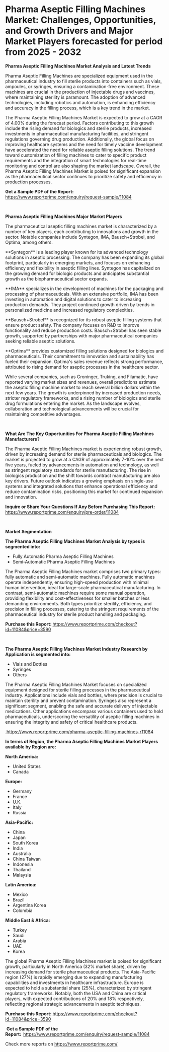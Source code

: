 <p><h1>Pharma Aseptic Filling Machines Market: Challenges, Opportunities, and Growth Drivers and Major Market Players forecasted for period from 2025 - 2032</h1></p><p><strong>Pharma Aseptic Filling Machines Market Analysis and Latest Trends</strong></p>
<p><p>Pharma Aseptic Filling Machines are specialized equipment used in the pharmaceutical industry to fill sterile products into containers such as vials, ampoules, or syringes, ensuring a contamination-free environment. These machines are crucial in the production of injectable drugs and vaccines, where maintaining sterility is paramount. The adoption of advanced technologies, including robotics and automation, is enhancing efficiency and accuracy in the filling process, which is a key trend in the market.</p><p>The Pharma Aseptic Filling Machines Market is expected to grow at a CAGR of 4.00% during the forecast period. Factors contributing to this growth include the rising demand for biologics and sterile products, increased investments in pharmaceutical manufacturing facilities, and stringent regulations governing drug production. Additionally, the global focus on improving healthcare systems and the need for timely vaccine development have accelerated the need for reliable aseptic filling solutions. The trend toward customization of filling machines to cater to specific product requirements and the integration of smart technologies for real-time monitoring and control are also shaping the market landscape. Overall, the Pharma Aseptic Filling Machines Market is poised for significant expansion as the pharmaceutical sector continues to prioritize safety and efficiency in production processes.</p></p>
<p><strong>Get a Sample PDF of the Report:&nbsp;</strong> <a href="https://www.reportprime.com/enquiry/request-sample/11084?utm_campaign=2193&utm_medium=2&utm_source=Github&utm_content=ia&utm_term=20032025&utm_id=pharma-aseptic-filling-machines">https://www.reportprime.com/enquiry/request-sample/11084</a></p>
<p>&nbsp;</p>
<p><strong>Pharma Aseptic Filling Machines Major Market Players</strong></p>
<p><p>The pharmaceutical aseptic filling machines market is characterized by a number of key players, each contributing to innovations and growth in the sector. Notable companies include Syntegon, IMA, Bausch+Strobel, and Optima, among others.</p><p>**Syntegon** is a leading player known for its advanced technology solutions in aseptic processing. The company has been expanding its global footprint, particularly in emerging markets, and focuses on enhancing efficiency and flexibility in aseptic filling lines. Syntegon has capitalized on the growing demand for biologic products and anticipates substantial growth as the biopharmaceutical sector expands.</p><p>**IMA** specializes in the development of machines for the packaging and processing of pharmaceuticals. With an extensive portfolio, IMA has been investing in automation and digital solutions to cater to increasing production demands. They project continued growth driven by trends in personalized medicine and increased regulatory complexities.</p><p>**Bausch+Strobel** is recognized for its robust aseptic filling systems that ensure product safety. The company focuses on R&D to improve functionality and reduce production costs. Bausch+Strobel has seen stable growth, supported by partnerships with major pharmaceutical companies seeking reliable aseptic solutions.</p><p>**Optima** provides customized filling solutions designed for biologics and pharmaceuticals. Their commitment to innovation and sustainability has fueled their expansion. Optima's sales revenue reflects strong performance, attributed to rising demand for aseptic processes in the healthcare sector.</p><p>While several companies, such as Groninger, Truking, and Filamatic, have reported varying market sizes and revenues, overall predictions estimate the aseptic filling machine market to reach several billion dollars within the next few years. The growth is underpinned by increased production needs, stricter regulatory frameworks, and a rising number of biologics and sterile drug formulations entering the market. As the landscape evolves, collaboration and technological advancements will be crucial for maintaining competitive advantages.</p></p>
<p>&nbsp;</p>
<p><strong>What Are The Key Opportunities For Pharma Aseptic Filling Machines Manufacturers?</strong></p>
<p><p>The Pharma Aseptic Filling Machines market is experiencing robust growth, driven by increasing demand for sterile pharmaceuticals and biologics. The market is projected to grow at a CAGR of approximately 7-10% over the next five years, fueled by advancements in automation and technology, as well as stringent regulatory standards for sterile manufacturing. The rise in biologics production and the shift towards contract manufacturing are also key drivers. Future outlook indicates a growing emphasis on single-use systems and integrated solutions that enhance operational efficiency and reduce contamination risks, positioning this market for continued expansion and innovation.</p></p>
<p><strong>Inquire or Share Your Questions If Any Before Purchasing This Report:</strong> <a href="https://www.reportprime.com/enquiry/pre-order/11084?utm_campaign=2193&utm_medium=2&utm_source=Github&utm_content=ia&utm_term=20032025&utm_id=pharma-aseptic-filling-machines">https://www.reportprime.com/enquiry/pre-order/11084</a></p>
<p>&nbsp;</p>
<p><strong>Market Segmentation</strong></p>
<p><strong>The Pharma Aseptic Filling Machines Market Analysis by types is segmented into:</strong></p>
<p><ul><li>Fully Automatic Pharma Aseptic Filling Machines</li><li>Semi-Automatic Pharma Aseptic Filling Machines</li></ul></p>
<p><p>The Pharma Aseptic Filling Machines market comprises two primary types: fully automatic and semi-automatic machines. Fully automatic machines operate independently, ensuring high-speed production with minimal human intervention, ideal for large-scale pharmaceutical manufacturing. In contrast, semi-automatic machines require some manual operation, providing flexibility and cost-effectiveness for smaller batches or less demanding environments. Both types prioritize sterility, efficiency, and precision in filling processes, catering to the stringent requirements of the pharmaceutical industry for sterile product handling and packaging.</p></p>
<p><strong>Purchase this Report:&nbsp;</strong><a href="https://www.reportprime.com/checkout?id=11084&price=3590&utm_campaign=2193&utm_medium=2&utm_source=Github&utm_content=ia&utm_term=20032025&utm_id=pharma-aseptic-filling-machines">https://www.reportprime.com/checkout?id=11084&price=3590</a></p>
<p>&nbsp;</p>
<p><strong>The Pharma Aseptic Filling Machines Market Industry Research by Application is segmented into:</strong></p>
<p><ul><li>Vials and Bottles</li><li>Syringes</li><li>Others</li></ul></p>
<p><p>The Pharma Aseptic Filling Machines Market focuses on specialized equipment designed for sterile filling processes in the pharmaceutical industry. Applications include vials and bottles, where precision is crucial to maintain sterility and prevent contamination. Syringes also represent a significant segment, enabling the safe and accurate delivery of injectable medications. Other applications encompass various containers used to hold pharmaceuticals, underscoring the versatility of aseptic filling machines in ensuring the integrity and safety of critical healthcare products.</p></p>
<p><a href="https://www.reportprime.com/pharma-aseptic-filling-machines-r11084?utm_campaign=2193&utm_medium=2&utm_source=Github&utm_content=ia&utm_term=20032025&utm_id=pharma-aseptic-filling-machines">&nbsp;https://www.reportprime.com/pharma-aseptic-filling-machines-r11084</a></p>
<p><strong>In terms of Region, the Pharma Aseptic Filling Machines Market Players available by Region are:</strong></p>
<p>
    <p> <strong> North America: </strong>
        <ul>
            <li>United States</li>
            <li>Canada</li>
        </ul>
        </p> 
    <p> <strong> Europe: </strong>
        <ul>
            <li>Germany</li>
            <li>France</li>
            <li>U.K.</li>
            <li>Italy</li>
            <li>Russia</li>
        </ul>
        </p> 
    <p> <strong> Asia-Pacific: </strong>
        <ul>
            <li>China</li>
            <li>Japan</li>
            <li>South Korea</li>
            <li>India</li>
            <li>Australia</li>
            <li>China Taiwan</li>
            <li>Indonesia</li>
            <li>Thailand</li>
            <li>Malaysia</li>
        </ul>
        </p> 
    <p> <strong> Latin America: </strong>
        <ul>
            <li>Mexico</li>
            <li>Brazil</li>
            <li>Argentina Korea</li>
            <li>Colombia</li>
        </ul>
        </p> 
    <p> <strong> Middle East & Africa: </strong>
        <ul>
            <li>Turkey</li>
            <li>Saudi</li>
            <li>Arabia</li>
            <li>UAE</li>
            <li>Korea</li>
        </ul>
    </p>
    </p>
<p><p>The global Pharma Aseptic Filling Machines market is poised for significant growth, particularly in North America (32% market share), driven by increasing demand for sterile pharmaceutical products. The Asia-Pacific region (27%) is rapidly emerging due to expanding manufacturing capabilities and investments in healthcare infrastructure. Europe is expected to hold a substantial share (25%), characterized by stringent regulatory frameworks. Notably, both the USA and China are critical players, with expected contributions of 20% and 18% respectively, reflecting regional strategic advancements in aseptic techniques.</p></p>
<p><strong>Purchase this Report: </strong><a href="https://www.reportprime.com/checkout?id=11084&price=3590&utm_campaign=2193&utm_medium=2&utm_source=Github&utm_content=ia&utm_term=20032025&utm_id=pharma-aseptic-filling-machines">https://www.reportprime.com/checkout?id=11084&price=3590</a></p>
<p>&nbsp;<strong>Get a Sample PDF of the Report:&nbsp;&nbsp;</strong><a href="https://www.reportprime.com/enquiry/request-sample/11084?utm_campaign=2193&utm_medium=2&utm_source=Github&utm_content=ia&utm_term=20032025&utm_id=pharma-aseptic-filling-machines">https://www.reportprime.com/enquiry/request-sample/11084</a></p>
<p><strong></strong></p>
<p>Check more reports on <a href="https://www.reportprime.com/?utm_campaign=2193&utm_medium=2&utm_source=Github&utm_content=ia&utm_term=20032025&utm_id=pharma-aseptic-filling-machines">https://www.reportprime.com/</a></p>